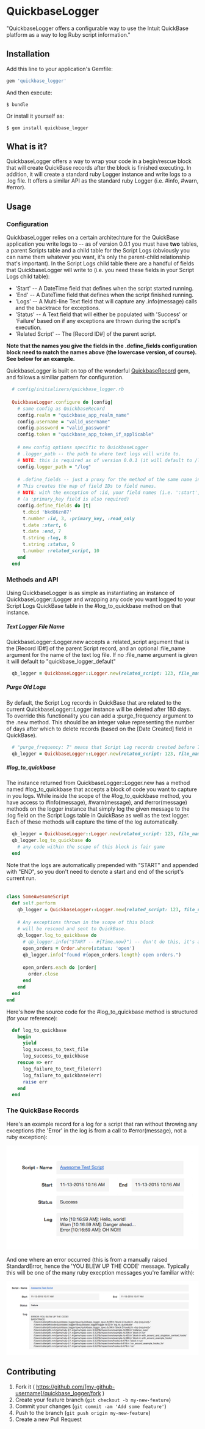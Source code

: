 # QuickbaseLogger

"QuickbaseLogger offers a configurable way to use the Intuit QuickBase platform as a way to log Ruby script information."

## Installation

Add this line to your application's Gemfile:

```ruby
gem 'quickbase_logger'
```

And then execute:

    $ bundle

Or install it yourself as:

    $ gem install quickbase_logger

## What is it?
QuickbaseLogger offers a way to wrap your code in a begin/rescue block that will create QuickBase records after the block is finished executing. In addition, it will create a standard ruby Logger instance and write logs to a .log file. It offers a similar API as the standard ruby Logger (i.e. #info, #warn, #error).


## Usage

### Configuration
QuickbaseLogger relies on a certain architechture for the QuickBase application you write logs to -- as of version 0.0.1 you must have **two** tables, a parent Scripts table and a child table for the Script Logs (obviously you can name them whatever you want, it's only the parent-child relationship that's important). In the Script Logs child table there are a handful of fields that QuickbaseLogger will write to (i.e. you need these fields in your Script Logs child table):
- 'Start' -- A DateTime field that defines when the script started running.
- 'End' -- A DateTime field that defines when the script finished running.
- 'Logs' -- A Multi-line Text field that will capture any .info(message) calls and the backtrace for exceptions.
- 'Status' -- A Text field that will either be populated with 'Success' or 'Failure' based on if any exceptions are thrown during the script's execution.
- 'Related Script' -- The [Record ID#] of the parent script.

**Note that the names you give the fields in the .define_fields configuration block need to match the names above (the lowercase version, of course). See below for an example.**

QuickbaseLogger is built on top of the wonderful [QuickbaseRecord](https://github.com/cullenjett/quickbase_record) gem, and follows a similiar pattern for configuration.

```ruby
  # config/initializers/quickbase_logger.rb

  QuickbaseLogger.configure do |config|
    # same config as QuickbaseRecord
    config.realm = "quickbase_app_realm_name"
    config.username = "valid_username"
    config.password = "valid_password"
    config.token = "quickbase_app_token_if_applicable"

    # new config options specific to QuickbaseLogger
    # .logger_path -- the path to where text logs will write to.
    # NOTE: this is required as of version 0.0.1 (it will default to /log, but your app may not follow that pattern and this could cause some headache if not defined here)
    config.logger_path = "/log"

    # .define_fields -- just a proxy for the method of the same name in QuickbaseRecord.
    # This creates the map of field IDs to field names.
    # NOTE: with the exception of :id, your field names (i.e. ':start', ':end', etc.) must match those below.
    # (a :primary_key field is also required)
    config.define_fields do |t|
      t.dbid 'bkd86zn87'
      t.number :id, 3, :primary_key, :read_only
      t.date :start, 6
      t.date :end, 7
      t.string :log, 8
      t.string :status, 9
      t.number :related_script, 10
    end
  end
```

### Methods and API
Using QuickbaseLogger is as simple as instantiating an instance of QuickbaseLogger::Logger and wrapping any code you want logged to your Script Logs QuickBase table in the #log_to_quickbase method on that instance.

##### Text Logger File Name
QuickbaseLogger::Logger.new accepts a :related_script argument that is the [Record ID#] of the parent Script record, and an optional :file_name argument for the name of the text log file. If no :file_name argument is given it will default to "quickbase_logger_default"

```ruby
  qb_logger = QuickbaseLogger::Logger.new(related_script: 123, file_name: 'my_awesome_log_file')
```

##### Purge Old Logs
By default, the Script Log records in QuickBase that are related to the current QuickbaseLogger::Logger instance will be deleted after 180 days. To override this functionality you can add a :purge_frequency argument to the .new method. This should be an integer value representing the number of days after which to delete records (based on the [Date Created] field in QuickBase).

```ruby
  # "purge_frequency: 7" means that Script Log records created before 7 days ago will be deleted at the end of the #log_to_quickbase method execution
  qb_logger = QuickbaseLogger::Logger.new(related_script: 123, file_name: 'my_awesome_log_file', purge_frequency: 7)
```


##### #log_to_quickbase
The instance returned from QuickbaseLogger::Logger.new has a method named #log_to_quickbase that accepts a block of code you want to capture in you logs. While inside the scope of the #log_to_quickbase method, you have access to #info(message), #warn(message), and #error(message) methods on the logger instance that simply log the given message to the :log field on the Script Logs table in QuickBase as well as the text logger. Each of these methods will capture the time of the log automatically.

```ruby
  qb_logger = QuickbaseLogger::Logger.new(related_script: 123, file_name: 'my_awesome_log_file')
  qb_logger.log_to_quickbase do
    # any code within the scope of this block is fair game
  end
```

Note that the logs are automatically prepended with "START" and appended with "END", so you don't need to denote a start and end of the script's current run.


```ruby

class SomeAwesomeScript
  def self.perform
    qb_logger = QuickbaseLogger::Logger.new(related_script: 123, file_name: 'some_awesome_script')

    # Any exceptions thrown in the scope of this block
    # will be rescued and sent to QuickBase.
    qb_logger.log_to_quickbase do
      # qb_logger.info("START -- #{Time.now}") -- don't do this, it's automatically done for you.
      open_orders = Order.where(status: 'open')
      qb_logger.info("found #{open_orders.length} open orders.")

      open_orders.each do |order|
        order.close
      end
    end
  end
end
```

Here's how the source code for the #log_to_quickbase method is structured (for your reference):

```ruby
  def log_to_quickbase
    begin
      yield
      log_success_to_text_file
      log_success_to_quickbase
    rescue => err
      log_failure_to_text_file(err)
      log_failure_to_quickbase(err)
      raise err
    end
  end
```

### The QuickBase Records
Here's an example record for a log for a script that ran without throwing any exceptions (the 'Error' in the log is from a call to #error(message), not a ruby exception):

![successful_record_example](images/without_errors.png)

And one where an error occurred (this is from a manually raised StandardError, hence the 'YOU BLEW UP THE CODE' message. Typically this will be one of the many ruby execption messages you're familiar with):

![unsuccessful_record_example](images/with_errors.png)

## Contributing

1. Fork it ( https://github.com/[my-github-username]/quickbase_logger/fork )
2. Create your feature branch (`git checkout -b my-new-feature`)
3. Commit your changes (`git commit -am 'Add some feature'`)
4. Push to the branch (`git push origin my-new-feature`)
5. Create a new Pull Request
